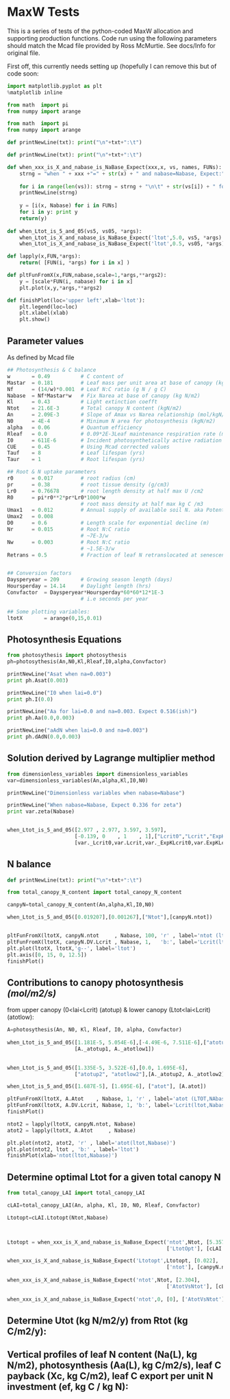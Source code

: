 MaxW Tests
==========
This is a series of tests of the python-coded MaxW
allocation and supporting production functions. Code
run using the following parameters should match the 
Mcad file provided by Ross McMurtie. See docs/Info
for original file.

First off, this currently needs setting up (hopefully I can remove
this but of code soon:

```python
import matplotlib.pyplot as plt
%matplotlib inline

from math  import pi
from numpy import arange

from math  import pi
from numpy import arange

def printNewLine(txt): print("\n"+txt+":\t")

def printNewLine(txt): print("\n"+txt+":\t")

def when_xxx_is_X_and_nabase_is_NaBase_Expect(xxx,x, vs, names, FUNs):
    strng = "when " + xxx +"=" + str(x) + " and nabase=Nabase, Expect:"
    
    for i in range(len(vs)): strng = strng + "\n\t" + str(vs[i]) + " for " + names[i]
    printNewLine(strng)
    
    y = [i(x, Nabase) for i in FUNs]
    for i in y: print y
    return(y)
    
def when_Ltot_is_5_and_05(vs5, vs05, *args):
    when_Ltot_is_X_and_nabase_is_NaBase_Expect('ltot',5.0, vs5, *args)
    when_Ltot_is_X_and_nabase_is_NaBase_Expect('ltot',0.5, vs05, *args)

def lapply(x,FUN,*args):
    return( [FUN(i, *args) for i in x] )

def pltFunFromX(x,FUN,nabase,scale=1,*args,**args2):
    y = [scale*FUN(i, nabase) for i in x]
    plt.plot(x,y,*args,**args2)

def finishPlot(loc='upper left',xlab='ltot'):
    plt.legend(loc=loc)
    plt.xlabel(xlab)
    plt.show()

```

Parameter values
----------------
As defined by Mcad file

```python
## Photosynthesis & C balance
w       = 0.49          # C content of
Mastar  = 0.181         # Leaf mass per unit area at base of canopy (kg DM/m2)
Nf      = (14/w)*0.001  # Leaf N:C ratio (g N / g C)
Nabase  = Nf*Mastar*w   # Fix Narea at base of canopy (kg N/m2)
Kl      = 0.43          # Light extinction coefft
Ntot    = 21.6E-3       # Total canopy N content (kgN/m2) 
An      = 2.09E-3       # Slope of Amax vs Narea relationship (mol/kgN/s)
N0      = 4E-4          # Minimum N area for photosynthesis (kgN/m2)
alpha   = 0.06          # Quantum efficiency
Rleaf   = 0.0           # 0.09*2E-3Leaf maintenance respiration rate (mol/kgN/s)
I0      = 611E-6        # Incident photosynthetically active radiation (mol/m2/s),
CUE     = 0.45          # Using Mcad corrected values
Tauf    = 8             # Leaf lifespan (yrs)
Taur    = 1             # Root lifespan (yrs)

## Root & N uptake parameters
r0      = 0.017         # root radius (cm)
pr      = 0.38          # root tissue density (g/cm3)
Lr0     = 0.76678       # root length density at half max U /cm2
R0      = pi*r0**2*pr*Lr0*1000*w
                        # root mass density at half max kg C /m3
Umax1   = 0.012         # Annual supply of available soil N. aka Potential annual N uptake (gN/m2 ground/year)
Umax2   = 0.008     
D0      = 0.6           # Length scale for exponential decline (m)
Nr      = 0.015         # Root N:C ratio
                        # ~7E-3/w 
Nw      = 0.003         # Root N:C ratio
                        # ~1.5E-3/w 
Retrans = 0.5           # Fraction of leaf N retranslocated at senescence


## Conversion factors
Daysperyear = 209       # Growing season length (days)
Hoursperday = 14.14     # Daylight length (hrs)
Convfactor  = Daysperyear*Hoursperday*60*60*12*1E-3
                        # i.e seconds per year
                        
## Some plotting variables:
ltotX       = arange(0,15,0.01)

```

Photosynthesis Equations
------------------------

```python
from photosythesis import photosythesis
ph=photosythesis(An,N0,Kl,Rleaf,I0,alpha,Convfactor)

printNewLine("Asat when na=0.003")
print ph.Asat(0.003)

printNewLine("I0 when lai=0.0")
print ph.I(0.0)

printNewLine("Aa for lai=0.0 and na=0.003. Expect 0.516(ish)")
print ph.Aa(0.0,0.003)

printNewLine("aAdN when lai=0.0 and na=0.003")
print ph.dAdN(0.0,0.003)
```

Solution derived by Lagrange multiplier method
---------------------------------------------
```python
from dimensionless_variables import dimensionless_variables
var=dimensionless_variables(An,alpha,Kl,I0,N0)

printNewLine("Dimensionless variables when nabase=Nabase")

printNewLine("When nabase=Nabase, Expect 0.336 for zeta")
print var.zeta(Nabase)


when_Ltot_is_5_and_05([2.977 , 2.977, 3.597, 3.597],
                      [-0.139, 0    , 1    , 1],["Lcrit0","Lcrit","ExpKLcrit0","ExpKLcrit"],
                      [var._Lcrit0,var.Lcrit,var._ExpKLcrit0,var.ExpKLcrit])


```

N balance
----------
```python
def printNewLine(txt): print("\n"+txt+":\t")

from total_canopy_N_content import total_canopy_N_content

canpyN=total_canopy_N_content(An,alpha,Kl,I0,N0)

when_Ltot_is_5_and_05([0.019207],[0.001267],["Ntot"],[canpyN.ntot])


pltFunFromX(ltotX, canpyN.ntot     , Nabase, 100, 'r' , label='ntot (ltot,Nabase)*100')
pltFunFromX(ltotX, canpyN.DV.Lcrit , Nabase, 1,   'b:', label='Lcrit(ltot,Nabase)')
plt.plot(ltotX, ltotX,'g--', label='ltot')
plt.axis([0, 15, 0, 12.5])
finishPlot()
```

Contributions to canopy photosynthesis *(mol/m2/s)*
--------------------------------------
from upper canopy (0<lai<Lcrit) (atotup) & lower canopy (Ltot<lai<Lcrit) (atotlow):

```python
A=photosythesis(An, N0, Kl, Rleaf, I0, alpha, Convfactor)
    
when_Ltot_is_5_and_05([1.181E-5, 5.054E-6],[-4.49E-6, 7.511E-6],["atotup1","atotlow1"],
                      [A._atotup1, A._atotlow1])
                      

when_Ltot_is_5_and_05([1.335E-5, 3.522E-6],[0.0, 1.695E-6],
                      ["atotup2", "atotlow2"],[A._atotup2, A._atotlow2])

when_Ltot_is_5_and_05([1.687E-5], [1.695E-6], ["atot"], [A.atot])

pltFunFromX(ltotX, A.Atot    , Nabase, 1, 'r' , label='atot (LTOT,NAbase)')
pltFunFromX(ltotX, A.DV.Lcrit, Nabase, 1, 'b:', label='Lcrit(ltot,Nabase)')
finishPlot()

ntot2 = lapply(ltotX, canpyN.ntot, Nabase) 
atot2 = lapply(ltotX, A.Atot     , Nabase) 

plt.plot(ntot2, atot2, 'r' , label='atot(ltot,Nabase)')
plt.plot(ntot2, ltot , 'b:' , label='ltot')
finishPlot(xlab='ntot(ltot,Nabase)')

```

Determine optimal Ltot for a given total canopy N
------------------------------------------------
```python
from total_canopy_LAI import total_canopy_LAI

cLAI=total_canopy_LAI(An, alpha, Kl, I0, N0, Rleaf, Convfactor)

Ltotopt=cLAI.Ltotopt(Ntot,Nabase)



Ltotopt = when_xxx_is_X_and_nabase_is_NaBase_Expect('ntot',Ntot, [5.357],
													['LtotOpt'], [cLAI.Ltotopt])[0]

when_xxx_is_X_and_nabase_is_NaBase_Expect('Ltotopt',Ltotopt, [0.022],
													['ntot'], [canpyN.ntot])
													
when_xxx_is_X_and_nabase_is_NaBase_Expect('ntot',Ntot, [2.304],
													['AtotVsNtot'], [cLAI.AtotVsNtot])
													
when_xxx_is_X_and_nabase_is_NaBase_Expect('ntot',0, [0], ['AtotVsNtot'], [cLAI.AtotVsNtot])
```

Determine Utot (kg N/m2/y) from Rtot (kg C/m2/y):
-------------------------------------------------


Vertical profiles of leaf N content (Na(L), kg N/m2), photosynthesis (Aa(L), kg C/m2/s), leaf C payback (Xc, kg C/m2), leaf C export per unit N investment (ef, kg C / kg N):
-----------------------------------------------------------------------------------------------------------------------------------------------------------------------------



